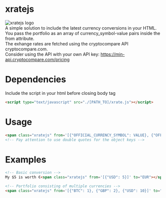 # xratejs
![xratejs logo](https://i.ibb.co/C1wVJ8h/xratejs-logo-white.png)  
A simple solution to include the latest currency conversions in your HTML.  
You pass the portfolio as an array of currency_symbol-value pairs inside the from attribute.  
The exhange rates are fetched using the cryptocompare API cryptocompare.com.  
Consider using the API with your own API key: https://min-api.cryptocompare.com/pricing 

# Dependencies
Include the script in your html before closing body tag
```html
<script type="text/javascript" src="./[PATH_TO]/xrate.js"></script>
```

# Usage
```html
<span class="xratejs" from='[{"OFFICIAL_CURRENCY_SYMBOL": VALUE}, {"OFFICIAL_CURRENCY_SYMBOL": VALUE}, {...}]' to="OFFICIAL_CURRENCY_SYMBOL"></span>
<!-- Pay attention to use double quotes for the object keys -->
```
# Examples
```html
<!-- Basic conversion -->
My $5 is worth €<span class="xratejs" from='[{"USD": 5}]' to="EUR"></span>

<!-- Portfolio consisting of multiple currencies -->
<span class="xratejs" from='[{"BTC": 1}, {"GBP": 2}, {"USD": 10}]' to="EUR"></span>

```
